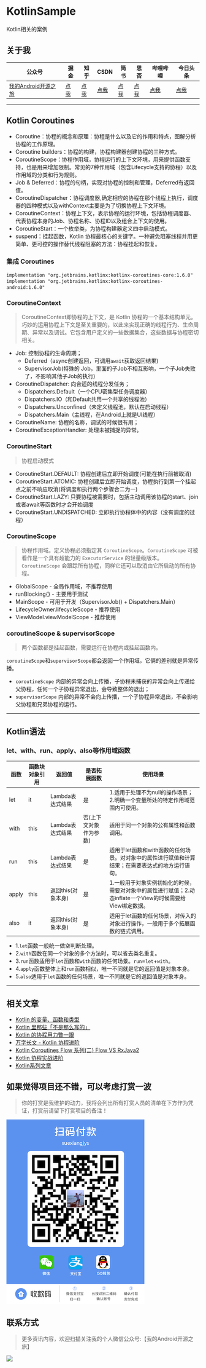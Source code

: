 # KotlinSample

Kotlin相关的案例

## 关于我

| 公众号   | 掘金     |  知乎    |  CSDN   |   简书   |   思否  |   哔哩哔哩  |   今日头条
|---------|---------|--------- |---------|---------|---------|---------|---------|
| [我的Android开源之旅](https://t.1yb.co/Irse)  |  [点我](https://juejin.im/user/598feef55188257d592e56ed/posts)    |   [点我](https://www.zhihu.com/people/xuexiangjys/posts)       |   [点我](https://xuexiangjys.blog.csdn.net/)  |   [点我](https://www.jianshu.com/u/6bf605575337)  |   [点我](https://segmentfault.com/u/xuexiangjys)  |   [点我](https://space.bilibili.com/483850585)  |   [点我](https://img.rruu.net/image/5ff34ff7b02dd)

----

## Kotlin Coroutines

* Coroutine：协程的概念和原理：协程是什么以及它的作用和特点，图解分析协程的工作原理。
* Coroutine builders：协程的构建，协程构建器创建协程的三种方式。
* CoroutineScope：协程作用域，协程运行的上下文环境，用来提供函数支持，也是用来增加限制。常见的7种作用域（包含Lifecycle支持的协程）以及作用域的分类和行为规则。
* Job & Deferred：协程的句柄，实现对协程的控制和管理，Deferred有返回值。
* CoroutineDispatcher：协程调度器,确定相应的协程在那个线程上执行，调度器的四种模式以及withContext主要是为了切换协程上下文环境。
* CoroutineContext：协程上下文，表示协程的运行环境，包括协程调度器、代表协程本身的Job、协程名称、协程ID以及组合上下文的使用。
* CoroutineStart：一个枚举类，为协程构建器定义四中启动模式。
* suspend：挂起函数，Kotlin 协程最核心的关键字。一种避免阻塞线程并用更简单、更可控的操作替代线程阻塞的方法：协程挂起和恢复。

### 集成 Coroutines

```
implementation "org.jetbrains.kotlinx:kotlinx-coroutines-core:1.6.0"
implementation "org.jetbrains.kotlinx:kotlinx-coroutines-android:1.6.0"
```

### CoroutineContext

> CoroutineContext即协程的上下文，是 Kotlin 协程的一个基本结构单元。巧妙的运用协程上下文是至关重要的，以此来实现正确的线程行为、生命周期、异常以及调试。它包含用户定义的一些数据集合，这些数据与协程密切相关。

* Job: 控制协程的生命周期；
    * Deferred（async创建返回，可调用`await`获取返回结果)
    * SupervisorJob(特殊的 Job，里面的子Job不相互影响，一个子Job失败了，不影响其他子Job的执行)
* CoroutineDispatcher: 向合适的线程分发任务；
    * Dispatchers.Default（一个CPU密集型任务调度器）
    * Dispatchers.IO（和Default共用一个共享的线程池）
    * Dispatchers.Unconfined（未定义线程池，默认在启动线程）
    * Dispatchers.Main（主线程，在Android上就是UI线程）
* CoroutineName: 协程的名称，调试的时候很有用；
* CoroutineExceptionHandler: 处理未被捕捉的异常。

### CoroutineStart

> 协程启动模式

* CoroutineStart.DEFAULT: 协程创建后立即开始调度(可能在执行前被取消)
* CoroutineStart.ATOMIC: 协程创建后立即开始调度，协程执行到第一个挂起点之前不响应取消(将调度和执行两个步骤合二为一)
* CoroutineStart.LAZY: 只要协程被需要时，包括主动调用该协程的start、join或者await等函数时才会开始调度
* CoroutineStart.UNDISPATCHED: 立即执行协程体中的内容（没有调度的过程）

### CoroutineScope

> 协程作用域。定义协程必须指定其 `CoroutineScope`。`CoroutineScope` 可被看作是一个具有超能力的 `ExecutorService` 的轻量级版本。`CoroutineScope` 会跟踪所有协程，同样它还可以取消由它所启动的所有协程。

* GlobalScope - 全局作用域，不推荐使用
* runBlocking{} - 主要用于测试
* MainScope - 可用于开发（SupervisorJob() + Dispatchers.Main）
* LifecycleOwner.lifecycleScope - 推荐使用
* ViewModel.viewModelScope - 推荐使用

### coroutineScope & supervisorScope

> 两个函数都是挂起函数，需要运行在协程内或挂起函数内。

`coroutineScope`和`supervisorScope`都会返回一个作用域，它俩的差别就是异常传播。

* `coroutineScope` 内部的异常会向上传播，子协程未捕获的异常会向上传递给父协程，任何一个子协程异常退出，会导致整体的退出；
* `supervisorScope` 内部的异常不会向上传播，一个子协程异常退出，不会影响父协程和兄弟协程的运行。

----

## Kotlin语法

### let、with、run、apply、also等作用域函数

函数	| 函数块对象引用   | 返回值	| 是否拓展函数    | 使用场景
|---|---|---|---|---
let	| it | Lambda表达式结果	| 是	| 1.适用于处理不为null的操作场景；2.明确一个变量所处的特定作用域范围内可使用。
with| this	| Lambda表达式结果	| 否(上下文对象作为参数)	| 适用于同一个对象的公有属性和函数调用。
run	| this	| Lambda表达式结果	| 是	| 适用于let函数和with函数的任何场景。对对象中的属性进行赋值和计算结果；在需要表达式的地方运行语句。
apply	| this	| 返回this(对象本身)	| 是 | 1.一般用于对象实例初始化的时候，需要对对象中的属性进行赋值；2.动态inflate一个View的时候需要给View绑定数据。
also| it| 返回this(对象本身) | 是 | 适用于let函数的任何场景，对传入的对象进行操作，一般用于多个拓展函数的链式调用。

* 1.`let`函数一般统一做空判断处理。
* 2.`with`函数在同一个对象的多个方法时，可以省去类名重复。
* 3.`run`函数适用于`let`函数和`with`函数的任何场景。`run`=`let`+`with`。
* 4.`apply`函数整体上和`run`函数相似，唯一不同就是它的返回值是对象本身。
* 5.`also`适用于`let`函数的任何场景，唯一不同就是它的返回值是对象本身。

----


## 相关文章

* [Kotlin 的变量、函数和类型](https://juejin.cn/post/6844903918888026126)
* [Kotlin 里那些「不是那么写的」](https://juejin.cn/post/6844903920536551431)
* [Kotlin 的协程用力瞥一眼](https://juejin.cn/post/6844903949686800392)
* [万字长文 - Kotlin 协程进阶](https://juejin.cn/post/6950616789390721037)
* [Kotlin Coroutines Flow 系列(二) Flow VS RxJava2](https://juejin.cn/post/6844904057534939149)
* [Kotlin 协程实战进阶](https://blog.csdn.net/m0_37796683/article/details/119424009)
* [Kotlin系列文章](https://blog.csdn.net/m0_37796683/category_10088599.html)

## 如果觉得项目还不错，可以考虑打赏一波

> 你的打赏是我维护的动力，我将会列出所有打赏人员的清单在下方作为凭证，打赏前请留下打赏项目的备注！

![pay.png](https://raw.githubusercontent.com/xuexiangjys/Resource/master/img/pay/pay.png)

## 联系方式

> 更多资讯内容，欢迎扫描关注我的个人微信公众号:【我的Android开源之旅】

![](https://s1.ax1x.com/2022/04/27/LbGMJH.jpg)
